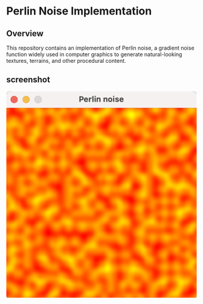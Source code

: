 # Perlin Noise Implementation

## Overview

This repository contains an implementation of Perlin noise, a gradient noise function widely used in computer graphics to generate natural-looking textures, terrains, and other procedural content.

## screenshot

![screenshot](./resources/lava.png)
